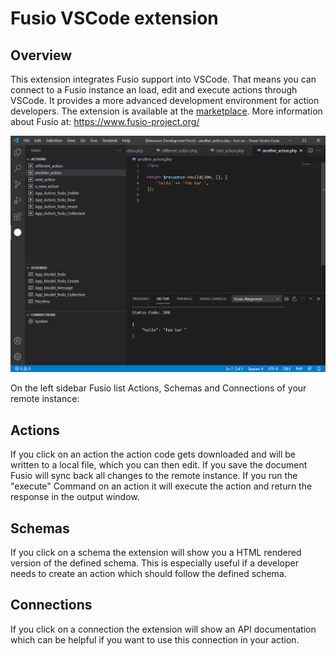 
# Fusio VSCode extension

## Overview

This extension integrates Fusio support into VSCode. That means you can connect to a Fusio instance an load, edit and execute actions through VSCode.
It provides a more advanced development environment for action developers. The extension is available at the
[marketplace](https://marketplace.visualstudio.com/items?itemName=Fusio.fusio). More information about Fusio at: https://www.fusio-project.org/

![Screenshot](./media/screenshot.png)

On the left sidebar Fusio list Actions, Schemas and Connections of your remote instance:

## Actions

If you click on an action the action code gets downloaded and will be written to a local file, which you can then edit. If you save the document Fusio will sync back all changes to the remote instance. If you run the "execute" Command on an action it will execute the action and return the response in the output window.

## Schemas

If you click on a schema the extension will show you a HTML rendered version of the defined schema. This is especially useful if a developer needs to create an action which should follow the defined schema.

## Connections

If you click on a connection  the extension will show an API documentation which can be helpful if you want to use this connection in your action.
